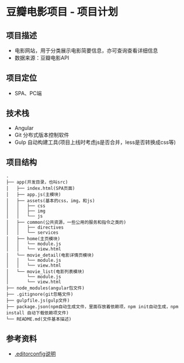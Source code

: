# 豆瓣电影项目 - 项目计划

## 项目描述
- 电影网站，用于分类展示电影简要信息，亦可查询查看详细信息
- 数据来源：豆瓣电影API

## 项目定位
- SPA、PC端

## 技术栈
- Angular
- Git 分布式版本控制软件
- Gulp 自动构建工具(项目上线时考虑js是否合并，less是否转换成css等)

## 项目结构

```
.
├── app(开发目录，也叫src)
│   ├── index.html(SPA页面)
│   ├── app.js(主模块)
│   ├── assets(基本的css，img，和js)
│   │   ├── css
│   │   ├── img
│   │   └── js
│   ├── common(公共资源，一些公用的服务和指令之类的)
│   │   ├── directives
│   │   └── services
│   ├── home(主页模块)
│   │   └── module.js
│   │   └── view.html
│   └── movie_detail(电影详情页模块)
│   │   └── module.js
│   │   └── view.html
│   └── movie_list(电影列表模块)
│       └── module.js
│       └── view.html
├── node_modules(angular包文件)
├── .gitignore(git忽略文件)
├── gulpfile.js(gulp文件)
├── package.json(npm自动生成文件，里面存放着依赖项，npm init自动生成，npm install 自动下载依赖项文件)
└── README.md(文件基本描述)

```

## 参考资料
- [.editorconfig说明](http://www.alloyteam.com/2014/12/editor-config/)